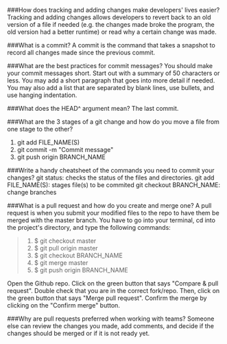 ###How does tracking and adding changes make developers' lives easier?
Tracking and adding changes allows developers to revert back to an old version of a file if needed (e.g. the changes made broke the program, the old version had a better runtime) or read why a certain change was made.

###What is a commit?
A commit is the command that takes a snapshot to record all changes made since the previous commit.

###What are the best practices for commit messages?
You should make your commit messages short. Start out with a summary of 50 characters or less. You may add a short paragraph that goes into more detail if needed. You may also add a list that are separated by blank lines, use bullets, and use hanging indentation.

###What does the HEAD^ argument mean?
The last commit.

###What are the 3 stages of a git change and how do you move a file from one stage to the other?
1. git add FILE_NAME(S)
2. git commit -m "Commit message"
3. git push origin BRANCH_NAME

###Write a handy cheatsheet of the commands you need to commit your changes?
git status: checks the status of the files and directories.
git add FILE_NAME(S): stages file(s) to be commited
git checkout BRANCH_NAME: change branches

###What is a pull request and how do you create and merge one?
A pull request is when you submit your modified files to the repo to have them be merged with the master branch. You have to go into your terminal, cd into the project's directory, and type the following commands:
>1. $ git checkout master
>2. $ git pull origin master
>3. $ git checkout BRANCH_NAME
>5. $ git merge master
>6. $ git push origin BRANCH_NAME

Open the Github repo. Click on the green button that says "Compare & pull request". Double check that you are in the correct fork/repo. Then, click on the green button that says "Merge pull request". Confirm the merge by clicking on the "Confirm merge" button.

###Why are pull requests preferred when working with teams?
Someone else can review the changes you made, add comments, and decide if the changes should be merged or if it is not ready yet.
